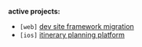 <b>active projects: </b>
<ul>
  <li><code>[web]</code> <a href="https://github.com/yammei/yammei.github.io">dev site framework migration</a></li>
  <li><code>[ios]</code> <a href="https://github.com/yammei/mays-menu.git">itinerary planning platform</a></li>
</ul>
